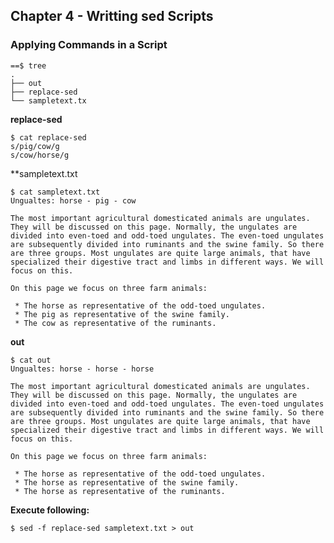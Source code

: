 ## Chapter 4 - Writting sed Scripts

### Applying Commands in a Script

	==$ tree
	.
	├── out
	├── replace-sed
	└── sampletext.tx

**replace-sed**

	$ cat replace-sed 
	s/pig/cow/g
	s/cow/horse/g

**sampletext.txt

	$ cat sampletext.txt 
	Ungualtes: horse - pig - cow

	The most important agricultural domesticated animals are ungulates. They will be discussed on this page. Normally, the ungulates are divided into even-toed and odd-toed ungulates. The even-toed ungulates are subsequently divided into ruminants and the swine family. So there are three groups. Most ungulates are quite large animals, that have specialized their digestive tract and limbs in different ways. We will focus on this.

	On this page we focus on three farm animals:

	 * The horse as representative of the odd-toed ungulates.
	 * The pig as representative of the swine family.
	 * The cow as representative of the ruminants.

**out**

	$ cat out 
	Ungualtes: horse - horse - horse

	The most important agricultural domesticated animals are ungulates. They will be discussed on this page. Normally, the ungulates are divided into even-toed and odd-toed ungulates. The even-toed ungulates are subsequently divided into ruminants and the swine family. So there are three groups. Most ungulates are quite large animals, that have specialized their digestive tract and limbs in different ways. We will focus on this.

	On this page we focus on three farm animals:

	 * The horse as representative of the odd-toed ungulates.
	 * The horse as representative of the swine family.
	 * The horse as representative of the ruminants.

**Execute following:**

	$ sed -f replace-sed sampletext.txt > out

